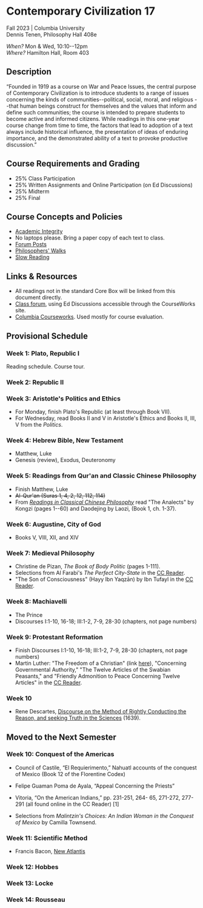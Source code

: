 # Contemporary Civilization 17
Fall 2023 | Columbia University  
Dennis Tenen, Philosophy Hall 408e  

*When?* Mon & Wed, 10:10--12pm  
*Where?* Hamilton Hall, Room 403

## Description

“Founded in 1919 as a course on War and Peace Issues, the central purpose of
Contemporary Civilization is to introduce students to a range of issues
concerning the kinds of communities--political, social, moral, and religious
--that human beings construct for themselves and the values that inform and
define such communities; the course is intended to prepare students to become
active and informed citizens. While readings in this one-year course change
from time to time, the factors that lead to adoption of a text always include
historical influence, the presentation of ideas of enduring importance, and
the demonstrated ability of a text to provoke productive discussion.”

## Course Requirements and Grading

* 25% Class Participation  
* 25% Written Assignments and Online Participation (on Ed Discussions)  
* 25% Midterm  
* 25% Final  

## Course Concepts and Policies

* [Academic
  Integrity](https://github.com/denten-courses/teaching-concepts/blob/master/academic-integrity.md)
* No laptops please. Bring a paper copy of each text to class.
* [Forum Posts](https://github.com/denten-courses/teaching-concepts/blob/master/forum-posts.md)
* [Philosophers'
  Walks](https://github.com/denten-courses/teaching-concepts/blob/master/philosophers-walk.md)
* [Slow
  Reading](https://github.com/denten-courses/teaching-concepts/blob/master/slow-reading.md)

## Links & Resources

* All readings not in the standard Core Box will be linked from this document
directly.
* [Class forum](https://edstem.org/us/courses/14056/discussion/), using Ed Discussions
accessible through the CourseWorks site.
* [Columbia
Courseworks](https://courseworks2.columbia.edu/courses/83147).
Used mostly for course evaluation.

## Provisional Schedule

### Week 1: Plato, Republic I

Reading schedule. Course tour.

### Week 2: Republic II 

### Week 3: Aristotle's Politics and Ethics

- For Monday, finish Plato's Republic (at least through Book VII).
- For Wednesday, read Books II and V in Aristotle's Ethics and Books II, III, V from the
  *Politics*.

### Week 4: Hebrew Bible, New Testament

- Matthew, Luke
- Genesis (review), Exodus, Deuteronomy

### Week 5: Readings from Qur'an and Classic Chinese Philosophy

- Finish Matthew, Luke
- ~~Al-Qur'an (Suras 1, 4, 2, 12, 112, 114)~~
- From [*Readings in Classical Chinese Philosophy*](https://drive.google.com/file/d/16YFSgWvMf5ilNrdg65CcZj65V1r6mr_T/view?usp=sharing) read "The Analects" by Kongzi (pages 1--60) and Daodejing by Laozi, (Book 1, ch. 1-37).

### Week 6: Augustine, City of God 
- Books V, VIII, XII, and XIV

### Week 7: Medieval Philosophy

- Christine de Pizan, *The Book of Body Politic* (pages 1-111).
- Selections from Al Farabi's *The Perfect City-State* in the [CC Reader](https://www.college.columbia.edu/core/conciv/ccreader). 
- "The Son of Consciousness" (Hayy Ibn Yaqzān) by Ibn Tufayl in the [CC Reader](https://www.college.columbia.edu/core/conciv/ccreader).

### Week 8: Machiavelli

- The Prince 
- Discourses I:1-10, 16-18; III:1-2, 7-9, 28-30 (chapters, not page numbers)

### Week 9: Protestant Reformation

- Finish Discourses I:1-10, 16-18; III:1-2, 7-9, 28-30 (chapters, not page numbers)
- Martin Luther: "The Freedom of a Christian" (link [here](https://drive.google.com/drive/u/2/folders/1h0SPClwWiPkzu1OXOP4UwnlroW6_TAP9)), "Concerning Governmental Authority," "The Twelve Articles of the Swabian Peasants," and "Friendly Admonition to Peace Concerning Twelve Articles" in the [CC Reader](https://www.college.columbia.edu/core/conciv/ccreader).



### Week 10

- Rene Descartes, [Discourse on the Method of Rightly Conducting the Reason, and seeking Truth in the Sciences](https://www.marxists.org/reference/archive/descartes/1635/discourse-method.htm)
(1639).


## Moved to the Next Semester
### Week 10: Conquest of the Americas

- Council of Castile, “El Requierimento,” Nahuatl accounts of the conquest of Mexico (Book 12
  of the Florentine Codex)
- Felipe Guaman Poma de Ayala, “Appeal Concerning the Priests”
- Vitoria, “On the American Indians,” pp. 231-251, 264- 65, 271-272, 277-291 (all found online
  in the CC Reader) [1]

- Selections from *Malintzin's Choices: An Indian Woman in the Conquest of Mexico* by Camilla
Townsend.

### Week 11: Scientific Method


- Francis Bacon, [New Atlantis](http://www.gutenberg.org/files/2434/2434-h/2434-h.htm)

### Week 12: Hobbes

### Week 13: Locke

### Week 14: Rousseau


